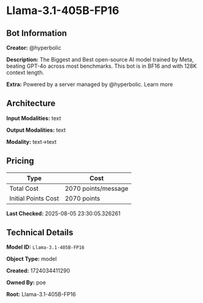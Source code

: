 # Llama-3.1-405B-FP16

## Bot Information

**Creator:** @hyperbolic

**Description:** The Biggest and Best open-source AI model trained by Meta, beating GPT-4o across most benchmarks. This bot is in BF16 and with 128K context length.

**Extra:** Powered by a server managed by @hyperbolic. Learn more


## Architecture

**Input Modalities:** text

**Output Modalities:** text

**Modality:** text->text


## Pricing

| Type | Cost |
|------|------|
| Total Cost | 2070 points/message |
| Initial Points Cost | 2070 points |

**Last Checked:** 2025-08-05 23:30:05.326261


## Technical Details

**Model ID:** `Llama-3.1-405B-FP16`

**Object Type:** model

**Created:** 1724034411290

**Owned By:** poe

**Root:** Llama-3.1-405B-FP16
